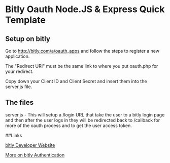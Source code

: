 # Bitly Oauth Node.JS & Express Quick Template

## Setup on bitly

Go to http://bitly.com/a/oauth_apps and follow the steps to register a new application.

The "Redirect URI" must be the same link to where you put oauth.php for your redirect.  

Copy down your Client ID and Client Secret and insert them into the server.js file. 


## The files

server.js - This will setup a /login URL that take the user to a bitly login page and then after the user logs in they will be redirected back to /callback for more of the oauth process and to get the user access token.

##Links

[bitly Developer Website](http://dev.bitly.com/)

[More on bitly Authentication](http://dev.bitly.com/authentication.html)
